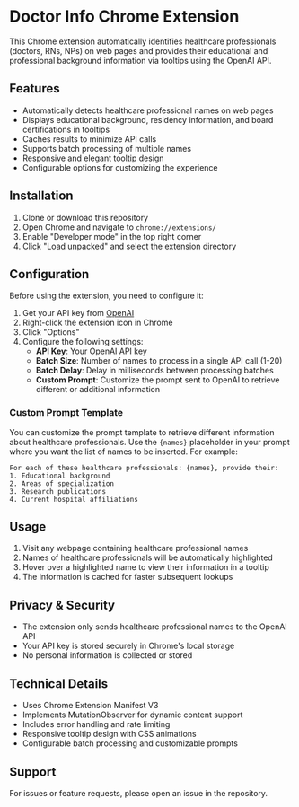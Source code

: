 # Doctor Info Chrome Extension

This Chrome extension automatically identifies healthcare professionals (doctors, RNs, NPs) on web pages and provides their educational and professional background information via tooltips using the OpenAI API.

## Features

- Automatically detects healthcare professional names on web pages
- Displays educational background, residency information, and board certifications in tooltips
- Caches results to minimize API calls
- Supports batch processing of multiple names
- Responsive and elegant tooltip design
- Configurable options for customizing the experience

## Installation

1. Clone or download this repository
2. Open Chrome and navigate to `chrome://extensions/`
3. Enable "Developer mode" in the top right corner
4. Click "Load unpacked" and select the extension directory

## Configuration

Before using the extension, you need to configure it:

1. Get your API key from [OpenAI](https://platform.openai.com/api-keys)
2. Right-click the extension icon in Chrome
3. Click "Options"
4. Configure the following settings:
   - **API Key**: Your OpenAI API key
   - **Batch Size**: Number of names to process in a single API call (1-20)
   - **Batch Delay**: Delay in milliseconds between processing batches
   - **Custom Prompt**: Customize the prompt sent to OpenAI to retrieve different or additional information

### Custom Prompt Template

You can customize the prompt template to retrieve different information about healthcare professionals. Use the `{names}` placeholder in your prompt where you want the list of names to be inserted. For example:

```
For each of these healthcare professionals: {names}, provide their:
1. Educational background
2. Areas of specialization
3. Research publications
4. Current hospital affiliations
```

## Usage

1. Visit any webpage containing healthcare professional names
2. Names of healthcare professionals will be automatically highlighted
3. Hover over a highlighted name to view their information in a tooltip
4. The information is cached for faster subsequent lookups

## Privacy & Security

- The extension only sends healthcare professional names to the OpenAI API
- Your API key is stored securely in Chrome's local storage
- No personal information is collected or stored

## Technical Details

- Uses Chrome Extension Manifest V3
- Implements MutationObserver for dynamic content support
- Includes error handling and rate limiting
- Responsive tooltip design with CSS animations
- Configurable batch processing and customizable prompts

## Support

For issues or feature requests, please open an issue in the repository.
